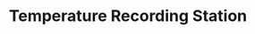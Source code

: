 ---
title: Temperature Recording Station
price: $95.70
description: Integer ac leo. Pellentesque ultrices mattis odio. Donec vitae nisi.
image: https://dummyimage.com/100x250.png/ff4444/ffffff
---